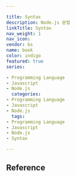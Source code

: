 ```yaml
---

title: Syntax
description: Node.js 문법
linkTitle: Syntax
nav_weight: 1
nav_icon:
vendor: bs
name: book
color: indigo
featured: true
series:

- Programming Language
- Javascript
- Node.js
  categories:
- Programming Language
- Javascript
- Node.js
  tags:
- Programming Language
- Javascript
- Node.js
- Syntax

---
```


## Reference
